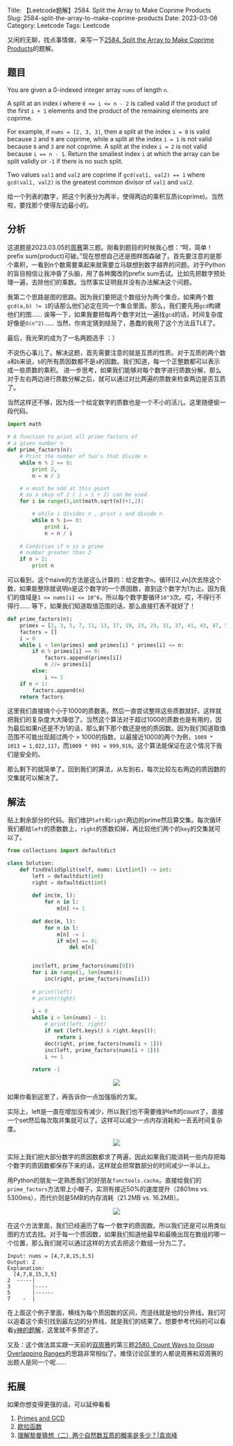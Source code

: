 Title: 【Leetcode题解】2584. Split the Array to Make Coprime Products
Slug: 2584-split-the-array-to-make-coprime-products
Date: 2023-03-08
Category: Leetcode
Tags: Leetcode

又闲的无聊，找点事情做，来写一下[2584. Split the Array to Make Coprime Products](https://leetcode.com/problems/split-the-array-to-make-coprime-products/)的题解。

## 题目

You are given a 0-indexed integer array `nums` of length `n`.

A split at an index i where `0 <= i <= n - 2` is called valid if the product of the first `i + 1` elements and the product of the remaining elements are coprime.

For example, if `nums = [2, 3, 3]`, then a split at the index `i = 0` is valid because `2` and `9` are coprime, while a split at the index `i = 1` is not valid because `6` and `3` are not coprime. A split at the index `i = 2` is not valid because `i == n - 1`.
Return the smallest index `i` at which the array can be split validly or `-1` if there is no such split.

Two values `val1` and `val2` are coprime if `gcd(val1, val2) == 1` where `gcd(val1, val2)` is the greatest common divisor of `val1` and `val2`.

给一个列表的数字，把这个列表分为两半，使得两边的乘积互质(coprime)。当然啦，要找那个使得左边最小的。

## 分析

这道题是2023.03.05的[周赛](https://leetcode.com/contest/weekly-contest-335/)第三题。刚看到题目的时候我心想：“呵，简单！prefix sum(product)可破。”现在想想自己还是图样图森破了。首先要注意的是那个乘积，一看到n个数需要乘起来就需要立马联想到数字越界的问题。对于Python的盲目相信让我冲昏了头脑，用了各种魔改的prefix sum去试。比如先把数字预处理一遍，去除他们的乘数。当然事实证明我并没有办法解决这个问题。

我第二个思路是图的思路。因为我们要把这个数组分为两个集合。如果两个数`gcd(a,b) != 1`的话那么他们必定在同一个集合里面。那么，我们要先用`gcd`构建他们的图…… 诶等一下，如果我要把每两个数字对比一遍找`gcd`的话，时间复杂度好像是`O(n^2)`…… 当然，你肯定猜到结局了，愚蠢的我用了这个方法且TLE了。

最后，我光荣的成为了一名两题选手 ：）

不说伤心事儿了。解决这题，首先需要注意的就是互质的性质。对于互质的两个数`a`和`b`来说，`b`的所有质因数都不是`a`的因数。我们知道，每一个正整数都可以表示成一些质数的乘积。
进一步思考，如果我们能够对每个数字进行质数分解，那么对于左右两边进行质数分解之后，就可以通过对比两遍的质数来检查两边是否互质了。

当然这样还不够，因为找一个给定数字的质数也是一个不小的活儿。这里随便偷一段代码。
```Python
import math
 
# A function to print all prime factors of
# a given number n
def prime_factors(n):
    # Print the number of two's that divide n
    while n % 2 == 0:
        print 2,
        n = n / 2

    # n must be odd at this point
    # so a skip of 2 ( i = i + 2) can be used
    for i in range(3,int(math.sqrt(n))+1,2):

        # while i divides n , print i and divide n
        while n % i== 0:
            print i,
            n = n / i
             
    # Condition if n is a prime
    # number greater than 2
    if n > 2:
        print n
```
可以看到，这个naive的方法是这么计算的：给定数字`n`，循环[[2,√n]次去除这个数，如果能整除就说明n是这个数字的一个质因数，直到这个数字为1为止。因为我们的值域是`1 <= nums[i] <= 10^6`，所以每个数字要循环`10^3`次。哎，不得行不得行…… 等下，如果我们知道取值范围的话，那么直接打表不就好了！

```Python
def prime_factors(n):
    primes = [2, 3, 5, 7, 11, 13, 17, 19, 23, 29, 31, 37, 41, 43, 47, 53, 59, 61, 67, 71, 73, 79, 83, 89, 97, 101, 103, 107, 109, 113, 127, 131, 137, 139, 149, 151, 157, 163, 167, 173, 179, 181, 191, 193, 197, 199, 211, 223, 227, 229, 233, 239, 241, 251, 257, 263, 269, 271, 277, 281, 283, 293, 307, 311, 313, 317, 331, 337, 347, 349, 353, 359, 367, 373, 379, 383, 389, 397, 401, 409, 419, 421, 431, 433, 439, 443, 449, 457, 461, 463, 467, 479, 487, 491, 499, 503, 509, 521, 523, 541, 547, 557, 563, 569, 571, 577, 587, 593, 599, 601, 607, 613, 617, 619, 631, 641, 643, 647, 653, 659, 661, 673, 677, 683, 691, 701, 709, 719, 727, 733, 739, 743, 751, 757, 761, 769, 773, 787, 797, 809, 811, 821, 823, 827, 829, 839, 853, 857, 859, 863, 877, 881, 883, 887, 907, 911, 919, 929, 937, 941, 947, 953, 967, 971, 977, 983, 991, 997]
    factors = []
    i = 0
    while i < len(primes) and primes[i] * primes[i] <= n:
        if n % primes[i] == 0:
            factors.append(primes[i])
            n //= primes[i]
        else:
            i += 1
    if n > 1:
        factors.append(n)
    return factors
```

这里我们直接搞个小于1000的质数表。然后一直尝试整除这些质数就好。这样就把我们的复杂度大大降低了。当然这个算法对于超过1000的质数也是有用的，因为最后如果n还是不为1的话，那么剩下那个数还是他的质因数。因为我们知道取值范围不可能出现超过两个 > 1000的指数，以最接近1000的两个为例，`1009 * 1013 = 1,022,117`，而`1009 * 991 = 999,919`。这个算法能保证在这个情况下我们是安全的。

那么剩下的就简单了。回到我们的算法，从左到右，每次比较左右两边的质因数的交集就可以解决了。

## 解法

贴上剩余部分的代码。我们维护`left`和`right`两边的prime然后算交集。每次循环我们都给`left`的质数数上，`right`的质数扣掉，再比较他们两个的`key`的交集就可以了。

```Python
from collections import defaultdict

class Solution:
    def findValidSplit(self, nums: List[int]) -> int:
        left = defaultdict(int)
        right = defaultdict(int)
        
        def inc(m, l):
            for n in l:
                m[n] += 1
            
        def dec(m, l):
            for n in l:
                m[n] -= 1
                if m[n] == 0:
                    del m[n]


        inc(left, prime_factors(nums[0]))
        for i in range(1, len(nums)):
            inc(right, prime_factors(nums[i]))
        
        # print(left)
        # print(right)
        
        i = 0
        while i < len(nums) - 1:
            # print(left, right)
            if not (left.keys() & right.keys()):
                return i
            dec(right, prime_factors(nums[i + 1]))
            inc(left, prime_factors(nums[i + 1]))
            i += 1
        
        return -1
```

<p align="center">
  <img src="{static}/images/gei_li.png" />
</p>


如果你看到这里了，再告诉你一点加强版的方案。

实际上，left是一直在增加没有减少，所以我们也不需要维护left的count了，直接一个set然后每次取并集就可以了。这样可以减少一点内存消耗和一丢丢时间复杂度。


<p align="center">
  <img src="{static}/images/gei_li.png" />
</p>

实际上我们把大部分数字的质因数都求了两遍，因此如果我们能消耗一些内存把每个数字的质因数都保存下来的话，这样就会把常数部分的时间减少一半以上。

用Python的朋友一定熟悉我们的好朋友`functools.cache`。直接给我们的`prime_factors`方法带上小帽子，实测有接近50%的速度提升（2801ms vs. 5300ms），而代价则是5MB的内存消耗（21.2MB vs. 16.2MB）。


<p align="center">
  <img src="{static}/images/gei_li.png" />
</p>

在这个方法里面，我们已经遍历了每一个数字的质因数。所以我们还是可以用类似图的方式去找。对于每一个质因数，如果我们知道他最早和最晚出现在数组的哪一个位置，那么我们就可以通过这样的方式去把这个数组一分为二了。
```
Input: nums = [4,7,8,15,3,5]
Output: 2
Explanation:
  [4,7,8,15,3,5]
2  -----|
3       |----
5       |------
7    -  |
```
在上面这个例子里面，横线为每个质因数的区间，而竖线就是他的分界线。我们可以追着这个索引找到最左边的分界线，就是我们的结果了。想要参考代码的可以看看[v神的题解](https://leetcode.com/problems/split-the-array-to-make-coprime-products/solutions/3258070/prime-intervals-vs-count-primes/?orderBy=most_votes)，这里就不多赘述了。

又及：这个做法其实跟一天前的[双周赛](https://leetcode.com/contest/biweekly-contest-99)的第三题[2580. Count Ways to Group Overlapping Ranges](https://leetcode.com/problems/count-ways-to-group-overlapping-ranges/description/)的思路非常相似了。难怪讨论区里的人都说周赛和双周赛的出题人是同一个呢……

## 拓展

如果你想变得更强的话，可以延伸看看

1. [Primes and GCD](https://www.cs.sfu.ca/~ggbaker/zju/math/primes.html)
1. [欧拉函数](https://maochong.xin/posts/euler_totient.html)
1. [理解黎曼猜想（二）两个自然数互质的概率是多少？|袁岚峰](https://zhuanlan.zhihu.com/p/47978393)
